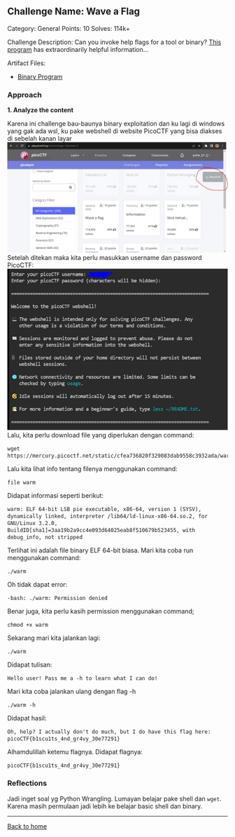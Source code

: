 ## Challenge Name: Wave a Flag
Category: General
Points: 10
Solves: 114k+

Challenge Description: 
Can you invoke help flags for a tool or binary? 
[This program](https://mercury.picoctf.net/static/cfea736820f329083dab9558c3932ada/warm) has extraordinarily helpful information...

Artifact Files:
* [Binary Program](https://mercury.picoctf.net/static/cfea736820f329083dab9558c3932ada/warm)

### Approach

**1. Analyze the content**

Karena ini challenge bau-baunya binary exploitation dan ku lagi di windows yang gak ada wsl, ku pake webshell di website PicoCTF yang bisa diakses di sebelah kanan layar
![webshell toolbar](Wave%20a%20flag-1.JPG)
Setelah ditekan maka kita perlu masukkan username dan password PicoCTF:
![login](Wave%20a%20flag-2.JPG)
Lalu, kita perlu download file yang diperlukan dengan command:
```
wget https://mercury.picoctf.net/static/cfea736820f329083dab9558c3932ada/warm
```
Lalu kita lihat info tentang filenya menggunakan command:
```
file warm
```
Didapat informasi seperti berikut:
```
warm: ELF 64-bit LSB pie executable, x86-64, version 1 (SYSV), dynamically linked, interpreter /lib64/ld-linux-x86-64.so.2, for GNU/Linux 3.2.0, BuildID[sha1]=3aa19b2a9cc4e093d64025eab8f510679b523455, with debug_info, not stripped
```
Terlihat ini adalah file binary ELF 64-bit biasa. Mari kita coba run menggunakan command:
```
./warm
```
Oh tidak dapat error:
```
-bash: ./warm: Permission denied
```
Benar juga, kita perlu kasih permission menggunakan command;
```
chmod +x warm
```
Sekarang mari kita jalankan lagi:
```
./warm
```
Didapat tulisan:
```
Hello user! Pass me a -h to learn what I can do!
```
Mari kita coba jalankan ulang dengan flag -h
```
./warm -h
```
Didapat hasil:
```
Oh, help? I actually don't do much, but I do have this flag here: picoCTF{b1scu1ts_4nd_gr4vy_30e77291}
```
Alhamdulillah ketemu flagnya. Didapat flagnya:
```
picoCTF{b1scu1ts_4nd_gr4vy_30e77291}
```

### Reflections
Jadi inget soal yg Python Wrangling. Lumayan belajar pake shell dan `wget`. Karena masih permulaan jadi lebih ke belajar basic shell dan binary.

---
[Back to home](../Readme.md)
